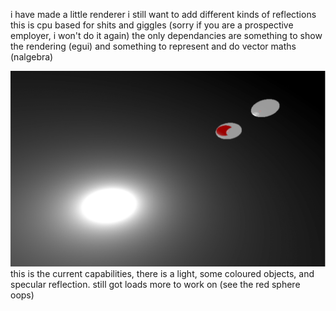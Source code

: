 i have made a little renderer
i still want to add different kinds of reflections
this is cpu based for shits and giggles (sorry if you are a prospective employer, i won't do it again)
the only dependancies are something to show the rendering (egui) and something to represent and do vector maths (nalgebra)

![demo from the renderer](images/demo.png "aa")
this is the current capabilities, there is a light, some coloured objects, and specular reflection. still got loads more to work on (see the red sphere oops)

